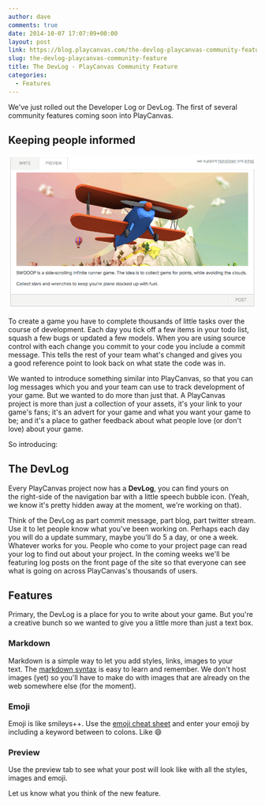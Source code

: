 ```yaml
---
author: dave
comments: true
date: 2014-10-07 17:07:09+00:00
layout: post
link: https://blog.playcanvas.com/the-devlog-playcanvas-community-feature/
slug: the-devlog-playcanvas-community-feature
title: The DevLog - PlayCanvas Community Feature
categories:
  - Features
---
```


We've just rolled out the Developer Log or DevLog. The first of several community features coming soon into PlayCanvas.

## Keeping people informed

![SWOOOP DevLog](/assets/media/swooop-devlog.jpg)

To create a game you have to complete thousands of little tasks over the course of development. Each day you tick off a few items in your todo list, squash a few bugs or updated a few models. When you are using source control with each change you commit to your code you include a commit message. This tells the rest of your team what's changed and gives you a good reference point to look back on what state the code was in.

We wanted to introduce something similar into PlayCanvas, so that you can log messages which you and your team can use to track development of your game. But we wanted to do more than just that. A PlayCanvas project is more than just a collection of your assets, it's your link to your game's fans; it's an advert for your game and what you want your game to be; and it's a place to gather feedback about what people love (or don't love) about your game.

So introducing:

## The DevLog

Every PlayCanvas project now has a **DevLog**, you can find yours on the right-side of the navigation bar with a little speech bubble icon. (Yeah, we know it's pretty hidden away at the moment, we're working on that).

Think of the DevLog as part commit message, part blog, part twitter stream. Use it to let people know what you've been working on. Perhaps each day you will do a update summary, maybe you'll do 5 a day, or one a week. Whatever works for you. People who come to your project page can read your log to find out about your project. In the coming weeks we'll be featuring log posts on the front page of the site so that everyone can see what is going on across PlayCanvas's thousands of users.

## Features

Primary, the DevLog is a place for you to write about your game. But you're a creative bunch so we wanted to give you a little more than just a text box.

### Markdown

Markdown is a simple way to let you add styles, links, images to your text. The [markdown syntax](https://daringfireball.net/projects/markdown/syntax) is easy to learn and remember. We don't host images (yet) so you'll have to make do with images that are already on the web somewhere else (for the moment).

### Emoji

Emoji is like smileys++. Use the [emoji cheat sheet](https://www.webfx.com/tools/emoji-cheat-sheet/) and enter your emoji by including a keyword between to colons. Like :smile:

### Preview

Use the preview tab to see what your post will look like with all the styles, images and emoji.

Let us know what you think of the new feature.

